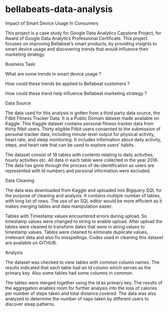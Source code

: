 # bellabeats-data-analysis
Impact of Smart Device Usage In Consumers

This project is a  case study for Google Data Analytics Capstone Project, for Award of Google Data Analytics Professional Certificate.
This project focuses on improving Bellabeat’s smart products, by providing insights to smart device usage and discovering  trends that would influence their marketing strategy.

Business Task:

What are some trends in smart device usage ?

How could these trends be applied to Bellabeat customers ?

How could these trend help influence Bellabeat marketing strategy ?

Data Source

The data used for this analysis is gotten from a third party data source, the  Fitbit Fitness Tracker Data. It is a Public Domain dataset made available on Kaggle. This Kaggle dataset contains personal fitness tracker data from thirty fitbit users. Thirty eligible Fitbit users consented to the submission of personal tracker data, including minute-level output for physical activity, heart rate, and sleep monitoring. It includes information about daily activity, steps, and heart rate that can be used to explore users’ habits.

The dataset consist of 18 tables with contents relating to daily activities, hourly activities etc.  All data in each table were collected in the year 2016. The data has gone through the process of de-identification as users are represented with Id numbers and personal information were excluded.

Data Cleaning

The data was downloaded from Kaggle and uploaded into Bigquery SQL for the purpose of cleaning and analysis. It contains multiple number of tables, with long list of rows. The use of an SQL editor would be more efficient as it makes merging tables and data manipulation easier.

Tables with Timestamp values encountered errors during upload. So timestamp values were changed to string to enable upload.  After upload the tables were cleaned to transform dates that were in string values to timestamp values. Tables were cleaned to eliminate duplicate values, irrelevant data and also fix misspellings. Codes used in cleaning this dataset are available on GITHUB. 

Analysis

The dataset was checked to view tables with common column names. The results indicated that each table had an Id column which serves as the primary key. Also some tables had some columns in common.

The tables were merged together using the Id as primary key. The results of the aggregation enables room for further analysis into the loss of calories per number of steps taken and total distance covered. The data was also analyzed to determine the number of naps taken by different users to discover sleep patterns.
